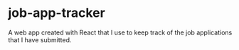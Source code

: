 # job-app-tracker
A web app created with React that I use to keep track of the job applications that I have submitted. 
